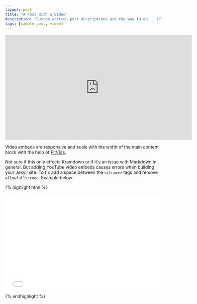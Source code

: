 ```yaml
---
layout: post
title: "A Post with a Video"
description: "Custom written post descriptions are the way to go... if you're not lazy."
tags: [sample post, video]
---
```


<iframe width="600" height="338" src="http://player.youku.com/embed/XODAzNDc1MTEy" frameborder="0"> </iframe>

Video embeds are responsive and scale with the width of the main content block with the help of [FitVids](http://fitvidsjs.com/).

Not sure if this only effects Kramdown or if it's an issue with Markdown in general. But adding YouTube video embeds causes errors when building your Jekyll site. To fix add a space between the `<iframe>` tags and remove `allowfullscreen`. Example below:

{% highlight html %}
<iframe width="100%" height="320" src="//www.youtube.com/embed/SU3kYxJmWuQ" frameborder="0"> </iframe>
{% endhighlight %}
